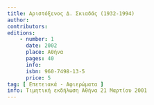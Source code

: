 ```yaml
---
title: Αριστόξενος Δ. Σκιαδάς (1932-1994)
author: 
contributors: 
editions: 
    - number: 1
      date: 2002
      place: Αθήνα
      pages: 40
      info: 
      isbn: 960-7498-13-5
      price: 5
tag: [ Επετειακά - Αφιερώματα ]
info: Τιμητική εκδήλωση Αθήνα 21 Μαρτίου 2001
---
```

